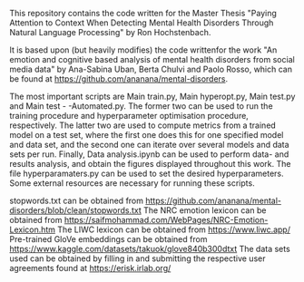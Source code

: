 This repository contains the code written for the Master Thesis "Paying Attention to Context When Detecting Mental Health Disorders Through Natural Language Processing" by Ron Hochstenbach.


It is based upon (but heavily modifies) the code writtenfor the work "An emotion and cognitive based analysis of mental health disorders from social media data" by Ana-Sabina Uban, Berta Chulvi and Paolo Rosso, which can be found at
https://github.com/ananana/mental-disorders.

The most important scripts are Main train.py, Main hyperopt.py, Main test.py and Main test - -Automated.py. The former two can be used to run the training procedure and hyperparameter optimisation procedure, respectively. The latter two are used to compute metrics from a trained model on a test set, where the first one does this for one specified model and data set, and the second one can iterate over several models and data sets per run. Finally, Data analysis.ipynb can be used to perform data- and results analysis, and obtain the figures displayed throughout this work. The file hyperparamaters.py can be used to set the desired hyperparameters. Some external resources are necessary for running these scripts.

stopwords.txt can be obtained from https://github.com/ananana/mental-disorders/blob/clean/stopwords.txt
The NRC emotion lexicon can be obtained from
        https://saifmohammad.com/WebPages/NRC-Emotion-Lexicon.htm
The LIWC lexicon can be obtained from
        https://www.liwc.app/
Pre-trained GloVe embeddings can be obtained from
        https://www.kaggle.com/datasets/takuok/glove840b300dtxt
The data sets used can be obtained by filling in and submitting the respective user agreements found at
    https://erisk.irlab.org/

